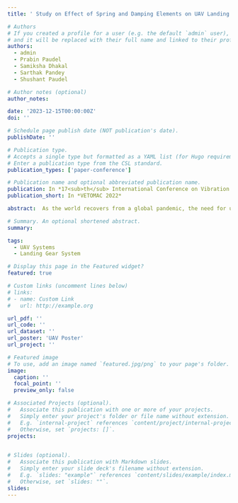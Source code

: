 ```yaml
---
title: ' Study on Effect of Spring and Damping Elements on UAV Landing Gear System'

# Authors
# If you created a profile for a user (e.g. the default `admin` user), write the username (folder name) here
# and it will be replaced with their full name and linked to their profile.
authors:
  - admin
  - Prabin Paudel
  - Samiksha Dhakal
  - Sarthak Pandey
  - Shushant Paudel

# Author notes (optional)
author_notes:

date: '2023-12-15T00:00:00Z'
doi: ''

# Schedule page publish date (NOT publication's date).
publishDate: ''

# Publication type.
# Accepts a single type but formatted as a YAML list (for Hugo requirements).
# Enter a publication type from the CSL standard.
publication_types: ['paper-conference']

# Publication name and optional abbreviated publication name.
publication: In *17<sub>th</sub> International Conference on Vibration Engineering and Technology of Machinery-VETOMAC 2022*
publication_short: In *VETOMAC 2022*

abstract:  As the world recovers from a global pandemic, the need for unmanned aerial vehicles (UAV) for delivery of medical as well as emergency critical supplies is more than ever. This research study aims for the development of a suitable damping mechanism in landing gear to ensure safety of sensitive payloads during the delivery. The damping mechanism consists of a spring damper system that protects the critical medical payload keeping the shock transmitted due to impact on landing well below 5g allowing us to perform delivery of the required number of supplies even in rough runways. We simplified the landing gear into a mass-spring-damper system and modelled it using MATLAB/Simulink for a given set of aircraft parameters. The model was first validated with reference case and sensitivity analysis of damping coefficient and spring constant to the shock transmitted was conducted. We finally obtained the relation between the required stiffness of the damping mechanism and the corresponding damping coefficient to keep the shock transmitted below 5g which could then be utilized for the choice of materials necessary in landing gear design.

# Summary. An optional shortened abstract.
summary:

tags:
  - UAV Systems
  - Landing Gear System

# Display this page in the Featured widget?
featured: true

# Custom links (uncomment lines below)
# links:
# - name: Custom Link
#   url: http://example.org

url_pdf: ''
url_code: ''
url_dataset: ''
url_poster: 'UAV Poster'
url_project: ''

# Featured image
# To use, add an image named `featured.jpg/png` to your page's folder.
image:
  caption: ''
  focal_point: ''
  preview_only: false

# Associated Projects (optional).
#   Associate this publication with one or more of your projects.
#   Simply enter your project's folder or file name without extension.
#   E.g. `internal-project` references `content/project/internal-project/index.md`.
#   Otherwise, set `projects: []`.
projects:
  

# Slides (optional).
#   Associate this publication with Markdown slides.
#   Simply enter your slide deck's filename without extension.
#   E.g. `slides: "example"` references `content/slides/example/index.md`.
#   Otherwise, set `slides: ""`.
slides: 
---
```

